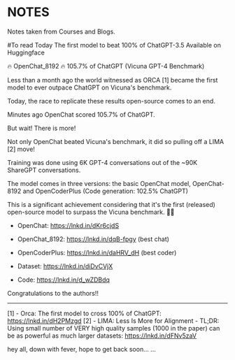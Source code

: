 # NOTES

Notes taken from Courses and Blogs.

#To read Today 
The first model to beat 100% of ChatGPT-3.5 
Available on Huggingface

🔥 OpenChat_8192 
🔥 105.7% of ChatGPT (Vicuna GPT-4 Benchmark)

Less than a month ago the world witnessed as ORCA [1] became the first model to ever outpace ChatGPT on Vicuna's benchmark.

Today, the race to replicate these results open-source comes to an end.

Minutes ago OpenChat scored 105.7% of ChatGPT.

But wait! There is more!

Not only OpenChat beated Vicuna's benchmark, it did so pulling off a LIMA [2] move!

Training was done using 6K GPT-4 conversations out of the ~90K ShareGPT conversations.

The model comes in three versions: the basic OpenChat model, OpenChat-8192 and OpenCoderPlus (Code generation: 102.5% ChatGPT)

This is a significant achievement considering that it's the first (released) open-source model to surpass the Vicuna benchmark. 🎉🎉

- OpenChat: https://lnkd.in/dKr6cjdS
- OpenChat_8192: https://lnkd.in/dqB-fpgy (best chat)
- OpenCoderPlus: https://lnkd.in/daHRV_dH (best coder)

- Dataset: https://lnkd.in/diDvCVjX

- Code: https://lnkd.in/d_wZDBdq

Congratulations to the authors!!

---

[1] - Orca: The first model to cross 100% of ChatGPT: https://lnkd.in/dH2PMzgd
[2] - LIMA: Less Is More for Alignment - TL;DR: Using small number of VERY high quality samples (1000 in the paper) can be as powerful as much larger datasets: https://lnkd.in/dFNv5zaV


hey all, down with fever, hope to get back soon...
...
